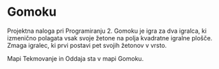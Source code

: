 # Gomoku
Projektna naloga pri Programiranju 2. Gomoku je igra za dva igralca, ki izmenično polagata vsak svoje žetone na polja kvadratne igralne plošče. Zmaga igralec, ki prvi postavi pet svojih žetonov v vrsto.

Mapi Tekmovanje in Oddaja sta v mapi Gomoku.
